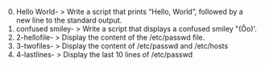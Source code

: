 0. Hello World- > Write a script that prints “Hello, World”, followed by a new line to the standard output.
1. confused smiley- > Write a script that displays a confused smiley "(Ôo)'.
2. 2-hellofile- > Display the content of the /etc/passwd file.
3. 3-twofiles- > Display the content of /etc/passwd and /etc/hosts
4. 4-lastlines- > Display the last 10 lines of /etc/passwd
